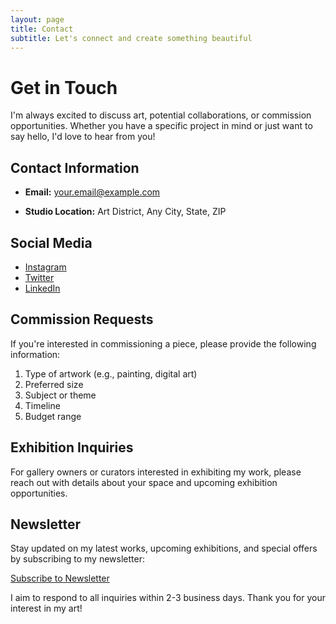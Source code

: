 ```yaml
---
layout: page
title: Contact
subtitle: Let's connect and create something beautiful
---
```


# Get in Touch

I'm always excited to discuss art, potential collaborations, or commission opportunities. Whether you have a specific project in mind or just want to say hello, I'd love to hear from you!

## Contact Information

- **Email:** your.email@example.com
<!-- - **Phone:** (123) 456-7890 -->
- **Studio Location:** Art District, Any City, State, ZIP

## Social Media

- [Instagram](https://www.instagram.com/YourInstagram)
- [Twitter](https://twitter.com/YourTwitter)
- [LinkedIn](https://www.linkedin.com/in/YourLinkedIn)

## Commission Requests

If you're interested in commissioning a piece, please provide the following information:

1. Type of artwork (e.g., painting, digital art)
2. Preferred size
3. Subject or theme
4. Timeline
5. Budget range

## Exhibition Inquiries

For gallery owners or curators interested in exhibiting my work, please reach out with details about your space and upcoming exhibition opportunities.

## Newsletter

Stay updated on my latest works, upcoming exhibitions, and special offers by subscribing to my newsletter:

[Subscribe to Newsletter](#) <!-- Add your newsletter subscription link here -->

I aim to respond to all inquiries within 2-3 business days. Thank you for your interest in my art!

